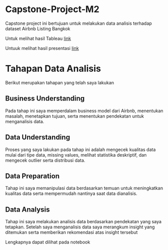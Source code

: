 # Capstone-Project-M2
Capstone project ini bertujuan untuk melakukan data analisis terhadap dataset Airbnb Listing Bangkok

Untuk melihat hasil Tableau [link](https://public.tableau.com/app/profile/fadhlan.auffar/viz/CapstoneProjectM2Fadhlan/CapstoneProjectStory?publish=yes)

Untuuk melihat hasil presentasi [link](https://drive.google.com/drive/folders/1SxeOOUvlzRKSrtgGfH2vB0ogUR_-js4f?usp=sharing)

# Tahapan Data Analisis
Berikut merupakan tahapan yang telah saya lakukan

## Business Understanding
Pada tahap ini saya memperdalam business model dari Airbnb, menentukan masalah, menetapkan tujuan, serta menentukan pendekatan untuk menganalisis data.

## Data Understanding
Proses yang saya lakukan pada tahap ini adalah mengecek kualitas data mulai dari tipe data, missing values, melihat statistika deskriptif, dan mengecek outlier serta distribusi data.

## Data Preparation
Tahap ini saya memanipulasi data berdasarkan temuan untuk meningkatkan kualitas data serta mempermudah nantinya saat data dianalisis.

## Data Analysis
Tahap ini saya melakukan analisis data berdasarkan pendekatan yang saya tetapkan. Setelah saya menganalisis data saya merangkum insight yang ditemukan serta memberikan rekomendasi atas insight tersebut

Lengkapnya dapat dilihat pada notebook
